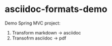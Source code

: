 # asciidoc-formats-demo

Demo Spring MVC project:
1. Transform markdown -> asciidoc
2. Transofrm asciidoc -> pdf
